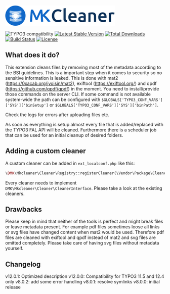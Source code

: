 ![](Resources/Public/Icons/ExtensionLogo.svg)

![TYPO3 compatibility](https://img.shields.io/badge/TYPO3-11.5%20%7C%2012.4-orange?maxAge=3600&style=flat-square&logo=typo3)
[![Latest Stable Version](https://img.shields.io/packagist/v/dmk/mkcleaner.svg?maxAge=3600&style=flat-square&logo=composer)](https://packagist.org/packages/dmk/mkcleaner)
[![Total Downloads](https://img.shields.io/packagist/dt/dmk/mkcleaner.svg?maxAge=3600&style=flat-square)](https://packagist.org/packages/dmk/mkcleaner)
[![Build Status](https://img.shields.io/github/actions/workflow/status/DMKEBUSINESSGMBH/typo3-mkcleaner/.github/workflows/phpci.yml?maxAge=3600&style=flat-square&logo=github-actions)](https://github.com/DMKEBUSINESSGMBH/typo3-mkcleaner/actions?query=workflow%3APHP-CI)
[![License](https://img.shields.io/packagist/l/dmk/mkcleaner.svg?maxAge=3600&style=flat-square&logo=gnu)](https://packagist.org/packages/dmk/mkcleaner)

What does it do?
----------------

This extension cleans files by removing most of the metadata according to the BSI 
guidelines. This is a important step when it comes
to security so no sensitive information is leaked. 
This is done with mat2 (https://0xacab.org/jvoisin/mat2), exiftool (https://exiftool.org/) and qpdf (https://github.com/qpdf/qpdf)
in the moment. You need to install/provide those commands on the server CLI.
If some command is not available system-wide the path
can be configured with `$GLOBALS['TYPO3_CONF_VARS']['SYS']['binSetup']` or
`$GLOBALS['TYPO3_CONF_VARS']['SYS']['binPath']`.

Check the logs for errors after uploading files etc.

As soon as everything is setup almost every file that is added/replaced with the TYPO3 FAL API will be cleaned.
Furthermore there is a scheduler job that can be used for an initial cleanup of desired folders.


Adding a custom cleaner
----------------
A custom cleaner can be added in `ext_localconf.php` like this:
```php
\DMK\Mkcleaner\Cleaner\Registry::registerCleaner(\Vendor\Package\Cleaner\CustomCleaner::class, 100);
```    

Every cleaner needs to implement `DMK\Mkcleaner\Cleaner\CleanerInterface`. Please take a look at the
existing cleaners.

Drawbacks
----------------
Please keep in mind that neither of the tools is perfect and might break files or leave metadata present.
For example pdf files sometimes loose all links or svg files have changed content when mat2 would
be used.
Therefore pdf files are cleaned with exiftool and qpdf instead of mat2 and svg files are omitted
completely. Please take care of having svg files without metadata yourself.

Changelog
----------------
v12.0.1: Optimized description
v12.0.0: Compatibility for TYPO3 11.5 and 12.4 only
v8.0.2: add some error handling
v8.0.1: resolve symlinks
v8.0.0: initial release
